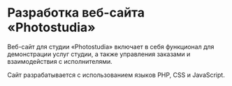 # Разработка веб-сайта «Photostudia»

Веб-сайт для студии «Photostudia» включает в себя функционал для демонстрации услуг студии, а также управления заказами и взаимодействия с исполнителями.

Сайт разрабатывается с использованием языков PHP, CSS и JavaScript.

